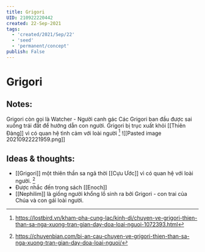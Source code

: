 ```yaml
---
title: Grigori
UID: 210922220442
created: 22-Sep-2021
tags:
  - 'created/2021/Sep/22'
  - 'seed'
  - 'permanent/concept'
publish: False
---
```

# Grigori

## Notes:
Grigori còn gọi là Watcher - Người canh gác
Các Grigori ban đầu được sai xuống trái đất để hướng dẫn con người.
Grigori bị trục xuất khỏi [[Thiên Đàng]] vì có quan hệ tình cảm với loài người [^1]
![[Pasted image 20210922221959.png]]

## Ideas & thoughts:
- [[Grigori]] một thiên thần sa ngã thời [[Cựu Ước]] vì có quan hệ với loài người. [^2]
- Được nhắc đến trong sách [[Enoch]]
- [[Nephilim]] là giống người khổng lồ sinh ra bởi Grigori - con trai của Chúa và con gái loài người.

[^1]: https://lostbird.vn/kham-pha-cung-lac/kinh-di/chuyen-ve-grigori-thien-than-sa-nga-xuong-tran-gian-day-doa-loai-nguoi-1072393.html
[^2]:https://chuyenbian.com/bi-an-cau-chuyen-ve-grigori-thien-than-sa-nga-xuong-tran-gian-day-doa-loai-nguoi/
